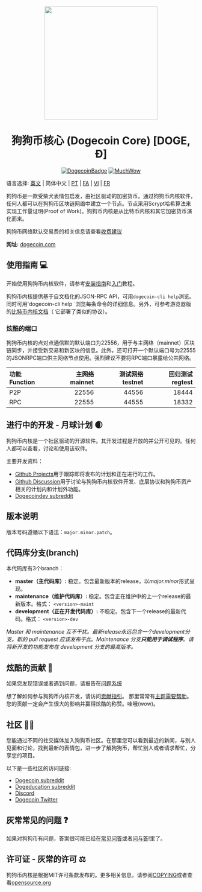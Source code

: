 <h1 align="center">
  <img align="center" src="https://static.tumblr.com/ppdj5y9/Ae9mxmxtp/300coin.png" width="300">
  <br/><br/>
  狗狗币核心 (Dogecoin Core) [DOGE, Ð]
</h1>

<div align="center">

[![DogecoinBadge](https://img.shields.io/badge/Doge-Coin-yellow.svg)](https://dogecoin.com)
[![MuchWow](https://img.shields.io/badge/Much-Wow-yellow.svg)](https://dogecoin.com)

</div>

语言选择: [英文](./README.md) | 简体中文 | [PT](./README_pt_BR.md) | [FA](./README_fa_IR.md)  | [VI](./README_vi_VN.md) | [FR](./README_fr_CA.md)

狗狗币是一款受柴犬表情包启发，由社区驱动的加密货币。通过狗狗币内核软件，任何人都可以在狗狗币区块链网络中建立一个节点。节点采用Scrypt哈希算法来实现工作量证明(Proof of Work)。狗狗币内核是从比特币内核和其它加密货币演化而来。

狗狗币网络默认交易费的相关信息请查看[收费建议](doc/fee-recommendation.md)

**网址:** [dogecoin.com](https://dogecoin.com)

## 使用指南 💻

开始使用狗狗币内核软件，请参考[安装指南](INSTALL.md)和[入门](doc/getting-started.md)教程。

狗狗币内核提供基于自文档化的JSON-RPC API，可用`dogecoin-cli help`浏览。同时可用'dogecoin-cli help <command>`浏览每条命令的详细信息。另外，可参考游览器版的[比特币内核文档](https://developer.bitcoin.org/reference/rpc/)（ 它部署了类似的协议）。

### 炫酷的端口

狗狗币内核的点对点通信默的默认端口为22556，用于与主网络（mainnet）区块链同步，并接受新交易和新区块的信息。此外，还可打开一个默认端口号为22555的JSONRPC端口供主网络节点使用。强烈建议不要将RPC端口暴露给公共网络。

| 功能 Function | 主网络 mainnet | 测试网络 testnet | 回归测试 regtest |
| :----- | ----------: | -------------: | ------: |
| P2P    |       22556 |          44556 |   18444 |
| RPC    |       22555 |          44555 |   18332 |

## 进行中的开发 - 月球计划 🌒

狗狗币内核是一个社区驱动的开源软件。其开发过程是开放的并公开可见的。任何人都可以查看，讨论和使用该软件。

主要开发资料：
* [Github Projects](https://github.com/dogecoin/dogecoin/projects)用于跟踪即将发布的计划和正在进行的工作。
* [Github Discussion](https://github.com/dogecoin/dogecoin/discussions)用于讨论与狗狗币内核软件开发、底层协议和狗狗币资产相关的计划内和计划外功能。 
* [Dogecoindev subreddit](https://www.reddit.com/r/dogecoindev/)

## 版本说明
版本号码遵循以下语法：```major.minor.patch```。

## 代码库分支(branch)
本代码库有3个branch：

- **master（主代码库）:** 稳定。包含最新版本的release，以*major.minor*形式呈现。
- **maintenance（维护代码库）:** 稳定。包含正在维护中的上一个release的最新版本。格式： ```<version>-maint```
- **development（正在开发代码库）:** 不稳定。包含下一个release的最新代码。格式： ```<version>-dev```

*Master 和 maintenance 互不干扰。最新release永远包含一个development分支。新的 pull request 应该发布于此。Maintenance 分支**只能用于调试程序**。请将新开发的功能发布在 development 分支的最高版本。*

## 炫酷的贡献 🤝

如果您发现错误或者遇到问题，请报告在[问题系统](https://github.com/dogecoin/dogecoin/issues/new?assignees=&labels=bug&template=bug_report.md&title=%5Bbug%5D+)

想了解如何参与狗狗币内核开发，请访问[贡献指引](CONTRIBUTING.md)。
那里常常有[主题需要帮助](https://github.com/dogecoin/dogecoin/labels/help%20wanted)。
您的贡献一定会产生很大的影响并赢得炫酷的称赞。哇哦(wow)。

## 社区 🚀🍾

您能通过不同的社交媒体加入狗狗币社区。在那里您可以看到最近的新闻，与别人见面和讨论，找到最新的表情包，进一步了解狗狗币，帮忙别人或者请求帮忙，分享您的项目。

以下是一些社区的访问链接:

* [Dogecoin subreddit](https://www.reddit.com/r/dogecoin/)
* [Dogeducation subreddit](https://www.reddit.com/r/dogeducation/)
* [Discord](https://discord.gg/dogecoin)
* [Dogecoin Twitter](https://twitter.com/dogecoin)

## 灰常常见的问题 ❓

如果对狗狗币有问题，答案很可能已经在[常见问答](doc/FAQ.md)或者[问与答](https://github.com/dogecoin/dogecoin/discussions/categories/q-a)!里了。

## 许可证 -  灰常的许可 ⚖️
狗狗币内核是根据MIT许可条款发布的。更多相关信息，请参阅[COPYING](COPYING)或者查看[opensource.org](https://opensource.org/licenses/MIT)
